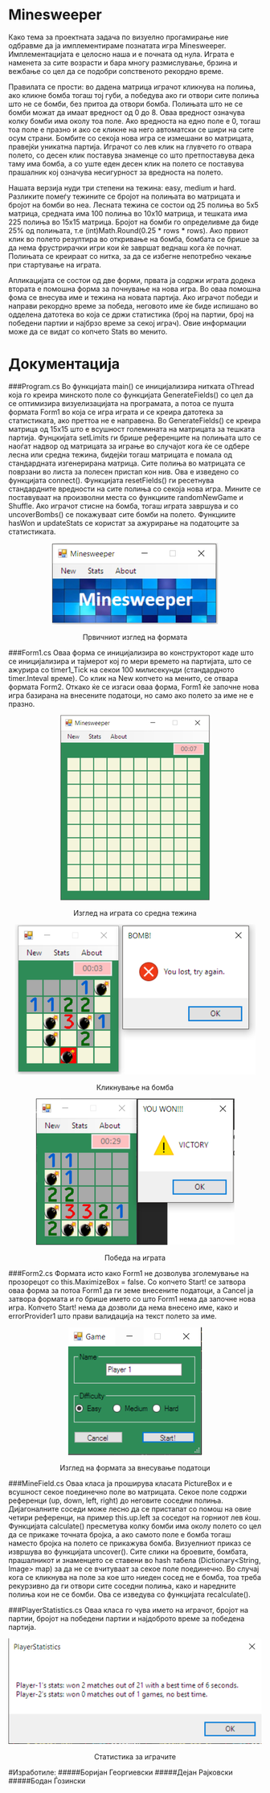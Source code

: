 # **Minesweeper**

Како тема за проектната задача по визуелно прогамирање ние одбравме да ја имплементираме познатата игра Minesweeper. Имплементацијата е целосно наша и е почната од нула. Играта е наменета за сите возрасти и бара многу размислување, брзина и вежбање со цел да се подобри сопственото рекордно време. 

Правилата се прости: во дадена матрица играчот кликнува на полиња, ако кликне бомба тогаш тој губи, а победува ако ги отвори сите полиња што не се бомби, без притоа да отвори бомба. Полињата што не се бомби можат да имаат вредност од 0 до 8. Оваа вредност означува колку бомби има околу тоа поле. Ако вредноста на едно поле е 0, тогаш тоа поле е празно и ако се кликне на него автоматски се шири на сите осум страни. Бомбите со секоја нова игра се измешани во матрицата, правејќи уникатна партија. Играчот со лев клик на глувчето го отвара полето, со десен клик поставува знаменце со што претпоставува дека таму има бомба, а со уште еден десен клик на полето се поставува прашалник кој означува несигурност за вредноста на полето.

Нашата верзија нуди три степени на тежина: easy, medium и hard. Разликите помеѓу тежините се бројот на полињата во матрицата и бројот на бомби во неа. Лесната тежина се состои од 25 полиња во 5x5 матрица, средната има 100 полиња во 10x10 матрица, и тешката има 225 полиња во 15x15 матрица. Бројот на бомби го определивме да биде 25% од полињата, т.е (int)Math.Round(0.25 * rows * rows). Ако првиот клик во полето резултира во откривање на бомба, бомбата се брише за да нема фрустрирачки игри кои ќе завршат веднаш кога ќе почнат. Полињата се креираат со нитка, за да се избегне непотребно чекање при стартување на играта. 

Апликацијата се состои од две форми, првата ја содржи играта додека втората е помошна форма за почнување на нова игра. Во оваа помошна фома се внесува име и тежина на новата партија. Ако играчот победи и направи рекордно време за победа, неговото име ќе биде испишано во одделена датотека во која се држи статистика (број на партии, број на победени партии и најбрзо време за секој играч). Овие информации може да се видат со копчето Stats во менито.

# Документација

###Program.cs
Во функцијата main() се иницијализира нитката oThread која го креира минското поле со функцијата GenerateFields() со цел да се оптимизира визуелизацијата на програмата, а потоа се пушта формата Form1 во која се игра играта и се креира датотека за статистиката, ако преттоа не е направена. Во GenerateFields() се креира матрица од 15x15 што е всушност големината на матрицата за тешката партија. Фунцкијата setLimits ги брише референците на полињата што се наоѓат надвор од матрицата за играње во случајот кога ќе се одбере лесна или средна тежина, бидејќи тогаш матрицата е помала од стандардната изгенерирана матрица. Сите полиња во матрицата се поврзани во листа за полесен пристап кон нив. Ова е изведено со функцијата connect(). Функцијата resetFields() ги ресетнува стандардните вредности на сите полиња со секоја нова игра. Мините се поставуваат на произволни места со функциите randomNewGame и Shuffle. Ако играчот стисне на бомба, тогаш играта завршува и со uncoverBombs() се покажуваат сите бомби на полето. Функциите hasWon и updateStats се користат за ажурирање на податоците за статистиката.

<p align="center">
  <img src="https://github.com/dekorajkovski/Minesweeper/blob/master/Minesweeper/screenshots/1.png" />
</p>

<p align="center">
  Првичниот изглед на формата
</p>

###Form1.cs
Оваа форма се иницијализира во конструкторот каде што се иницијализира и тајмерот кој го мери времето на партијата, што се ажурира со timer1_Tick на секои 100 милисекунди (стандардното timer.Inteval време). Со клик на New копчето на менито, се отвара формата Form2. Откако ќе се изгаси оваа форма, Form1 ќе започне нова игра базирана на внесените податоци, но само ако полето за име не е празно.

<p align="center">
  <img src="https://github.com/dekorajkovski/Minesweeper/blob/master/Minesweeper/screenshots/2.png" />
</p>

<p align="center">
  Изглед на играта со средна тежина
</p>

<p align="center">
  <img src="https://github.com/dekorajkovski/Minesweeper/blob/master/Minesweeper/screenshots/3.png" />
</p>

<p align="center">
  Кликнување на бомба
</p>

<p align="center">
  <img src="https://github.com/dekorajkovski/Minesweeper/blob/master/Minesweeper/screenshots/4.png" />
</p>

<p align="center">
  Победа на играта
</p>

###Form2.cs
Формата исто како Form1 не дозволува зголемување на прозорецот со this.MaximizeBox = false. Со копчето Start! се затвора оваа форма за потоа Form1 да ги земе внесените податоци, а Cancel ја затвора формата и го брише името со што Form1 нема да започне нова игра. Копчето Start! нема да дозволи да нема внесено име, како и errorProvider1 што прави валидација на текст полето за име.

<p align="center">
  <img src="https://github.com/dekorajkovski/Minesweeper/blob/master/Minesweeper/screenshots/6.png" />
</p>

<p align="center">
Изглед на формата за внесување податоци
</p>

###MineField.cs
Оваа класа ја проширува класата PictureBox и е всушност секое поединечно поле во матрицата. Секое поле содржи референци (up, down, left, right) до неговите соседни полиња. Дијагоналните соседи може лесно да се пристапат со помош на овие четири референци, на пример this.up.left за соседот на горниот лев ќош. Функцијата calculate() пресметува колку бомби има околу полето со цел да се прикаже точната бројка, а ако самото поле е бомба тогаш наместо бројка на полето се прикажува бомба. Визуелниот приказ се извршува во функцијата uncover(). Сите слики на броевите, бомбата, прашалникот и знаменцето се ставени во hash табела (Dictionary<String, Image> map) за да не се вчитуваат за секое поле поединечно. Во случај кога се кликнува на поле за кое што ниеден сосед не е бомба, тоа треба рекурзивно да ги отвори сите соседни полиња, како и наредните полиња кои не се бомби. Ова се изведува со функцијата recalculate().

###PlayerStatistics.cs
Оваа класа го чува името на играчот, бројот на партии, бројот на победени партии и најдоброто време за победена партија.

<p align="center">
  <img src="https://github.com/dekorajkovski/Minesweeper/blob/master/Minesweeper/screenshots/5.png" />
</p>
  
<p align="center">
Статистика за играчите
</p>

#Изработиле:
#####Боријан Георгиевски
#####Дејан Рајковски
#####Бодан Ѓозински

